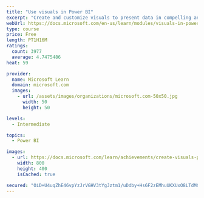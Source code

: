 ```yaml
---
title: "Use visuals in Power BI"
excerpt: "Create and customize visuals to present data in compelling and insightful ways."
webUrl: https://docs.microsoft.com/en-us/learn/modules/visuals-in-power-bi/
type: course
price: Free
length: PT1H16M
ratings:
  count: 3977
  average: 4.7475486
heat: 59

provider:
  name: Microsoft Learn
  domain: microsoft.com
  images:
    - url: /assets/images/organizations/microsoft.com-50x50.jpg
      width: 50
      height: 50

levels:
  - Intermediate

topics:
  - Power BI

images:
  - url: https://docs.microsoft.com/learn/achievements/create-visuals-power-bi-desktop-social.png
    width: 800
    height: 400
    isCached: true

secured: "OiD+U4uqZhE46vpYzJrVGHV3tYgJztm1/uDdby+Hs6F2zEMhuUKXUxO8LTdMCu5qaPrzPo+Q9OsPre4YSC3r9wJWezfNFCCC3u7/kATuSFQj93DCRHJbOSvu3MOgClqNwxI251KCuGDEFZ+aTYbjt3+a6X0D9UJdKflB1JXomvLhIGUC+58H8zihh6vAebnq5H2F8p2dKWJwXoJNxJMFGZND0gXAHJk0pA4FUTi6Hz9P+w9d6bBukDh87A77mNee4F9f4Y0u5oqAGZh6nlcvGHGJ7DWTvxOqPi06iQf47xrNnh3oIambWxOSU5tUkT8dU3wUg3UAOeffXktVBekeA1vXE7arMongufns0N61n2C30khhK9Axh/UVT/EXBPwcd+KG1ItuMYAifsHJjr81evpysXgxgOoHTGtKONMIzx4=;aJ162F4Nj3GbC+/bn6BCUw=="
---
```


